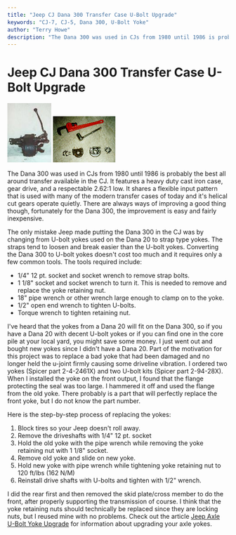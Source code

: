```yaml
---
title: "Jeep CJ Dana 300 Transfer Case U-Bolt Upgrade"
keywords: "CJ-7, CJ-5, Dana 300, U-Bolt Yoke"
author: "Terry Howe"
description: "The Dana 300 was used in CJs from 1980 until 1986 is probably the best all around transfer available in the CJ, the only improvement worth considering for it is upgrading to U-bolt yokes"
---
```

# Jeep CJ Dana 300 Transfer Case U-Bolt Upgrade

[![D300 side](../../img/xfer/d300s_.jpg)](../../img/xfer/d300s.jpg) [![D300 yoke tools](../../img/xfer/d300yok2.jpg)](../../img/xfer/d300yok2.jpg) 

The Dana 300 was used in CJs from 1980 until 1986 is probably the best all around transfer available in the CJ. It features a heavy duty cast iron case, gear drive, and a respectable 2.62:1 low. It shares a flexible input pattern that is used with many of the modern transfer cases of today and it's helical cut gears operate quietly. There are always ways of improving a good thing though, fortunately for the Dana 300, the improvement is easy and fairly inexpensive. 

The only mistake Jeep made putting the Dana 300 in the CJ was by changing from U-bolt yokes used on the Dana 20 to strap type yokes. The straps tend to loosen and break easier than the U-bolt yokes. Converting the Dana 300 to U-bolt yokes doesn't cost too much and it requires only a few common tools. The tools required include: 

  * 1/4" 12 pt. socket and socket wrench to remove strap bolts.
  * 1 1/8" socket and socket wrench to turn it. This is needed to remove and replace the yoke retaining nut. 
  * 18" pipe wrench or other wrench large enough to clamp on to the yoke.
  * 1/2" open end wrench to tighten U-bolts. 
  * Torque wrench to tighten retaining nut.

I've heard that the yokes from a Dana 20 will fit on the Dana 300, so if you have a Dana 20 with decent U-bolt yokes or if you can find one in the core pile at your local yard, you might save some money. I just went out and bought new yokes since I didn't have a Dana 20. Part of the motivation for this project was to replace a bad yoke that had been damaged and no longer held the u-joint firmly causing some driveline vibration. I ordered two yokes (Spicer part 2-4-2461X) and two U-bolt kits (Spicer part 2-94-28X). When I installed the yoke on the front output, I found that the flange protecting the seal was too large. I hammered it off and used the flange from the old yoke. There probably is a part that will perfectly replace the front yoke, but I do not know the part number. 

Here is the step-by-step process of replacing the yokes: 

  1. Block tires so your Jeep doesn't roll away.
  2. Remove the driveshafts with 1/4" 12 pt. socket 
  3. Hold the old yoke with the pipe wrench while removing the yoke retaining nut with 1 1/8" socket.
  4. Remove old yoke and slide on new yoke. 
  5. Hold new yoke with pipe wrench while tightening yoke retaining nut to 120 ft/lbs (162 N/M)
  6. Reinstall drive shafts with U-bolts and tighten with 1/2" wrench.

I did the rear first and then removed the skid plate/cross member to do the front, after properly supporting the transmission of course. I think that the yoke retaining nuts should technically be replaced since they are locking nuts, but I reused mine with no problems. Check out the article [Jeep Axle U-Bolt Yoke Upgrade](/axle/upgrades/aub.md) for information about upgrading your axle yokes.